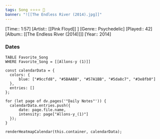 ```yaml
---
tags: Song ⭐⭐⭐⭐ 💛
banner: "![[The Endless River (2014).jpg]]"
---
```

[Time:: 1:57]
[Artist:: [[Pink Floyd]] ]
[Genre:: Psychedelic]
[Played:: 42]
[Album:: [[The Endless River (2014)]]]
[Year:: 2014]
### Dates
````dataview
TABLE Favorite_Song
WHERE Favorite_Song = [[Allons-y (1)]]
````

  ```dataviewjs
const calendarData = { 
	colors: { 
		blue: ["#9ccfd8", "#5BAAB8", "#57A1BB", "#5da8c7", "#3e8fb0"] 
	}, 
	entries: [] 
}; 

for (let page of dv.pages('"Daily Notes"')) { 
	calendarData.entries.push({ 
		date: page.file.name, 
		intensity: page["Allons-y_(1)"]
	}); 
} 

renderHeatmapCalendar(this.container, calendarData);
```
